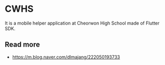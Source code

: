 # CWHS
It is a mobile helper application at Cheorwon High School made of Flutter SDK.

## Read more
- https://m.blog.naver.com/dlmajang/222050193733
